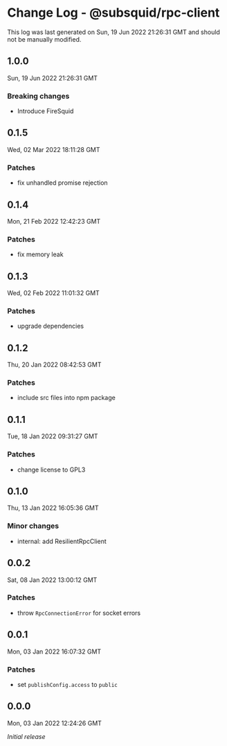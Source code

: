 # Change Log - @subsquid/rpc-client

This log was last generated on Sun, 19 Jun 2022 21:26:31 GMT and should not be manually modified.

## 1.0.0
Sun, 19 Jun 2022 21:26:31 GMT

### Breaking changes

- Introduce FireSquid

## 0.1.5
Wed, 02 Mar 2022 18:11:28 GMT

### Patches

- fix unhandled promise rejection

## 0.1.4
Mon, 21 Feb 2022 12:42:23 GMT

### Patches

- fix memory leak

## 0.1.3
Wed, 02 Feb 2022 11:01:32 GMT

### Patches

- upgrade dependencies

## 0.1.2
Thu, 20 Jan 2022 08:42:53 GMT

### Patches

- include src files into npm package

## 0.1.1
Tue, 18 Jan 2022 09:31:27 GMT

### Patches

- change license to GPL3

## 0.1.0
Thu, 13 Jan 2022 16:05:36 GMT

### Minor changes

- internal: add ResilientRpcClient

## 0.0.2
Sat, 08 Jan 2022 13:00:12 GMT

### Patches

- throw `RpcConnectionError` for socket errors

## 0.0.1
Mon, 03 Jan 2022 16:07:32 GMT

### Patches

- set `publishConfig.access` to `public`

## 0.0.0
Mon, 03 Jan 2022 12:24:26 GMT

_Initial release_

